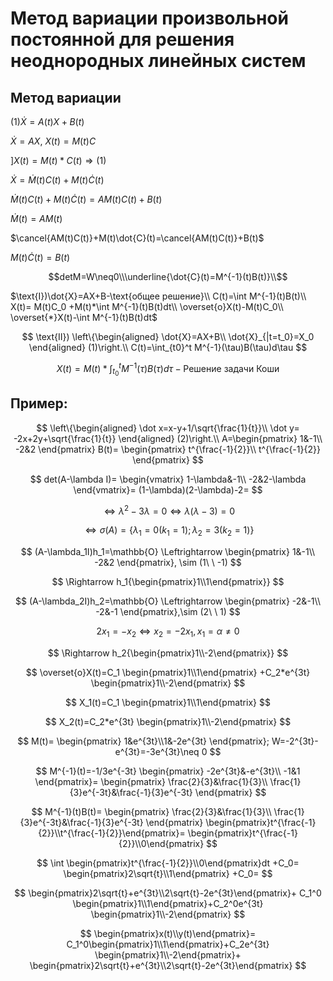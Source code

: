 # Метод вариации произвольной постоянной для решения неоднородных линейных систем

## Метод вариации

$(1) \dot X =A(t)X+B(t)$

$\dot X=AX, \ X(t)=M(t)C$

$]X(t) = M(t)*C(t)\Rightarrow(1)$

$\dot{X}=\dot{M}(t)C(t)+M(t)\dot{C}(t)$

$\dot M(t)C(t)+M(t)\dot C(t)=AM(t)C(t)+B(t)$

$\dot{M}(t)=AM(t)$

$\cancel{AM(t)C(t)}+M(t)\dot{C}(t)=\cancel{AM(t)C(t)}+B(t)$

$M(t)\dot{C}(t)=B(t)$

$$detM=W\neq0\\\underline{\dot{C}(t)=M^{-1}(t)B(t)}\\$$

$\text{I})\dot{X}=AX+B-\text{общее решение}\\
C(t)=\int M^{-1}(t)B(t)\\
X(t)= M(t)C_0 +M(t)*\int M^{-1}(t)B(t)dt\\
\overset{o}X(t)-M(t)C_0\\
\overset{*}X(t)-\int M^{-1}(t)B(t)dt$

$$ \text{II})
\left\{\begin{aligned} 
 \dot{X}=AX+B\\
 \dot{X}_{|t=t_0}=X_0
\end{aligned} (1)\right.\\
C(t)=\int_{t0}^t M^{-1}(\tau)B(\tau)d\tau
$$

$$
X(t)=M(t)*\int_{t_0}^tM^{-1}(\tau)B(\tau)d\tau -\text{Решение задачи Коши}
$$

## Пример:

$$
\left\{\begin{aligned} 
 \dot x=x-y+1/\sqrt{\frac{1}{t}}\\
 \dot y= -2x+2y+\sqrt{\frac{1}{t}}
 \end{aligned} (2)\right.\\
A=\begin{pmatrix}
   1&-1\\
   -2&2 
\end{pmatrix}
B(t)= \begin{pmatrix}
    t^{\frac{-1}{2}}\\
    t^{\frac{-1}{2}}
\end{pmatrix}
$$

$$
det(A-\lambda I)=
\begin{vmatrix}
    1-\lambda&-1\\
    -2&2-\lambda
\end{vmatrix}=
(1-\lambda)(2-\lambda)-2=
$$

$$\Leftrightarrow \lambda^2-3\lambda=0 \Leftrightarrow\lambda(\lambda -3)=0$$

$$
\Leftrightarrow \sigma(A)=\{\lambda_1=0(k_1=1);\lambda_2=3(k_2=1)\}
$$

$$
(A-\lambda_1I)h_1=\mathbb{O} \Leftrightarrow 
\begin{pmatrix}
    1&-1\\
    -2&2
\end{pmatrix},
\sim (1\ \ -1)
$$

$$
\Rightarrow h_1{\begin{pmatrix}1\\1\end{pmatrix}}
$$

$$
(A-\lambda_2I)h_2=\mathbb{O} \Leftrightarrow 
\begin{pmatrix}
    -2&-1\\
    -2&-1
\end{pmatrix},\sim (2\ \ 1)
$$

$$
2x_1=-x_2\Leftrightarrow x_2=-2x_1,x_1=\alpha\neq 0 
$$

$$
\Rightarrow h_2{\begin{pmatrix}1\\-2\end{pmatrix}}
$$

$$
\overset{o}X(t)=C_1
\begin{pmatrix}1\\1\end{pmatrix}
+C_2*e^{3t}
\begin{pmatrix}1\\-2\end{pmatrix}
$$

$$
X_1(t)=C_1
\begin{pmatrix}1\\1\end{pmatrix}
$$

$$
X_2(t)=C_2*e^{3t}
\begin{pmatrix}1\\-2\end{pmatrix}
$$

$$
M(t)=
\begin{pmatrix}
    1&e^{3t}\\1&-2e^{3t}
\end{pmatrix};
W=-2^{3t}-e^{3t}=-3e^{3t}\neq 0
$$

$$
M^{-1}(t)=-1/3e^{-3t}
\begin{pmatrix}
    -2e^{3t}&-e^{3t}\\
    -1&1
\end{pmatrix}=
\begin{pmatrix}
    \frac{2}{3}&\frac{1}{3}\\
    \frac{1}{3}e^{-3t}&\frac{-1}{3}e^{-3t}
\end{pmatrix}
$$

$$
M^{-1}(t)B(t)=
\begin{pmatrix}
    \frac{2}{3}&\frac{1}{3}\\
    \frac{1}{3}e^{-3t}&\frac{-1}{3}e^{-3t}
\end{pmatrix}
\begin{pmatrix}t^{\frac{-1}{2}}\\t^{\frac{-1}{2}}\end{pmatrix}=
\begin{pmatrix}t^{\frac{-1}{2}}\\0\end{pmatrix}
$$

$$
\int 
\begin{pmatrix}t^{\frac{-1}{2}}\\0\end{pmatrix}dt
+C_0= 
\begin{pmatrix}2\sqrt{t}\\1\end{pmatrix}
+C_0=
$$

$$
\begin{pmatrix}2\sqrt{t}+e^{3t}\\2\sqrt{t}-2e^{3t}\end{pmatrix}+
C_1^0
\begin{pmatrix}1\\1\end{pmatrix}+C_2^0e^{3t}
\begin{pmatrix}1\\-2\end{pmatrix}
$$

$$
\begin{pmatrix}x(t)\\y(t)\end{pmatrix}=
C_1^0\begin{pmatrix}1\\1\end{pmatrix}+C_2e^{3t}
\begin{pmatrix}1\\-2\end{pmatrix}+
\begin{pmatrix}2\sqrt{t}+e^{3t}\\2\sqrt{t}-2e^{3t}\end{pmatrix}
$$
